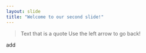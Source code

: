 ```yaml
---
layout: slide
title: "Welcome to our second slide!"
---
```

> Text that is a quote
Use the left arrow to go back!

add
